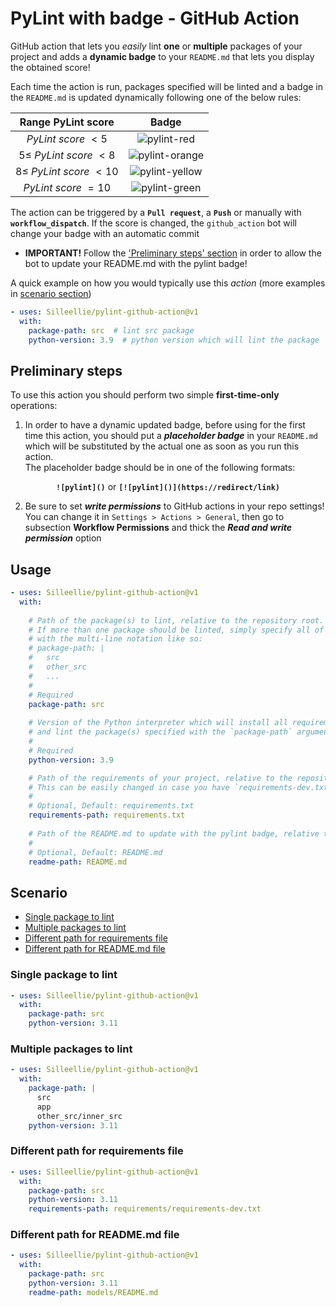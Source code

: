 # PyLint with badge - GitHub Action

GitHub action that lets you *easily* lint **one** or **multiple** packages of your project and adds a **dynamic badge**
to your `README.md` that lets you display the obtained score!

Each time the action is run, packages specified will be linted and a badge in the `README.md` is updated dynamically
following one of the below rules:

|      Range PyLint score       |                                                          Badge                                                          |
|:-----------------------------:|:-----------------------------------------------------------------------------------------------------------------------:|
|     *PyLint score* $< 5$      |  ![pylint-red](https://user-images.githubusercontent.com/26851363/220145659-833c833a-bad1-4251-a88f-75bee908ae40.svg)   |
| $5 \le$ *PyLint score* $< 8$  | ![pylint-orange](https://user-images.githubusercontent.com/26851363/220145963-d4e252e6-c75f-4baf-82ed-b279aba27cfe.svg) |
| $8 \le$ *PyLint score* $< 10$ | ![pylint-yellow](https://user-images.githubusercontent.com/26851363/220146291-f7537aa4-2125-4b5c-b020-3edb0b460e27.svg) |
|     *PyLint score* $= 10$     | ![pylint-green](https://user-images.githubusercontent.com/26851363/220146426-b0250427-0854-402a-9ac8-abe6088a0fdb.svg)  |


The action can be triggered by a **`Pull request`**, a **`Push`** or manually with **`workflow_dispatch`**. 
If the score is changed, the `github_action` bot will change your badge with an automatic commit

* **IMPORTANT!** Follow the ['Preliminary steps' section](#preliminary-steps) in order to allow the bot to update your 
README.md with the pylint badge!


A quick example on how you would typically use this *action* (more examples in [scenario section](#scenario))
```yaml
- uses: Silleellie/pylint-github-action@v1
  with:
    package-path: src  # lint src package
    python-version: 3.9  # python version which will lint the package
```

## Preliminary steps

To use this action you should perform two simple **first-time-only** operations:

1. In order to have a dynamic updated badge, before using for the first time this action, you should put a ***placeholder
badge*** in your `README.md` which will be substituted by the actual one as soon as you run this action.\
The placeholder badge should be in one of the following formats:
<p align="center"><b><code>![pylint]()</code></b> or <b><code>[![pylint]()](https://redirect/link)</code></b></p>

2. Be sure to set ***write permissions*** to GitHub actions in your repo settings!
You can change it in `Settings > Actions > General`, then go to subsection **Workflow Permissions** and thick the
***Read and write permission*** option

## Usage

```yaml
- uses: Silleellie/pylint-github-action@v1
  with:
    
    # Path of the package(s) to lint, relative to the repository root. 
    # If more than one package should be linted, simply specify all of them 
    # with the multi-line notation like so:
    # package-path: |
    #   src
    #   other_src
    #   ...
    # 
    # Required
    package-path: src
    
    # Version of the Python interpreter which will install all requirements of your project 
    # and lint the package(s) specified with the `package-path` argument
    #
    # Required
    python-version: 3.9

    # Path of the requirements of your project, relative to the repository root. 
    # This can be easily changed in case you have `requirements-dev.txt`
    #
    # Optional, Default: requirements.txt
    requirements-path: requirements.txt
    
    # Path of the README.md to update with the pylint badge, relative to the repository root.
    #
    # Optional, Default: README.md
    readme-path: README.md
```

## Scenario

* [Single package to lint](#single-package-to-lint)
* [Multiple packages to lint](#multiple-packages-to-lint)
* [Different path for requirements file](#different-path-for-requirements-file)
* [Different path for README.md file](#different-path-for-readmemd-file)

### Single package to lint

```yaml
- uses: Silleellie/pylint-github-action@v1
  with:
    package-path: src
    python-version: 3.11
```

### Multiple packages to lint

```yaml
- uses: Silleellie/pylint-github-action@v1
  with:
    package-path: |
      src
      app
      other_src/inner_src
    python-version: 3.11
```

### Different path for requirements file

```yaml
- uses: Silleellie/pylint-github-action@v1
  with:
    package-path: src
    python-version: 3.11
    requirements-path: requirements/requirements-dev.txt
```

### Different path for README.md file

```yaml
- uses: Silleellie/pylint-github-action@v1
  with:
    package-path: src
    python-version: 3.11
    readme-path: models/README.md
```
